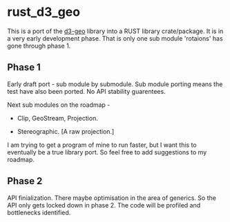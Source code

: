 # rust_d3_geo


This is a port of the [d3-geo](https://github.com/d3/d3-geo) library into a RUST library crate/package. It is in a very early development phase. That is only one sub module 'rotaions' has gone through phase 1.

## Phase 1

Early draft port -  sub module by submodule. Sub module porting means the test have also been ported.
No API stability guarentees.

Next sub modules on the roadmap -

* Clip, GeoStream, Projection.

* Stereographic. [A raw projection.]

I am trying to get a program of mine to run faster, but I want this to eventually be a true library port. So feel free to add suggestions to my roadmap.

## Phase 2

API finialization. There maybe optimisation in the area of generics. So the API only gets locked down in phase 2.
 The code will be profiled and bottlenecks identified.


